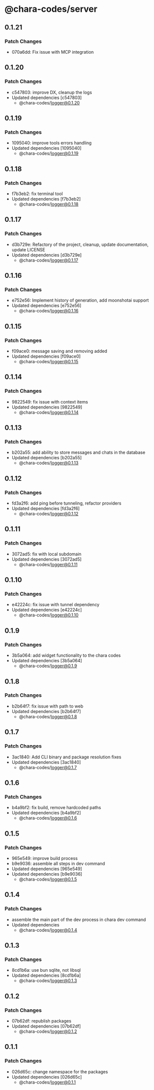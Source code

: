 # @chara-codes/server

## 0.1.21

### Patch Changes

- 070a6dd: Fix issue with MCP integration

## 0.1.20

### Patch Changes

- c547803: improve DX, cleanup the logs
- Updated dependencies [c547803]
  - @chara-codes/logger@0.1.20

## 0.1.19

### Patch Changes

- 1095040: improve tools errors handling
- Updated dependencies [1095040]
  - @chara-codes/logger@0.1.19

## 0.1.18

### Patch Changes

- f7b3eb2: fix terminal tool
- Updated dependencies [f7b3eb2]
  - @chara-codes/logger@0.1.18

## 0.1.17

### Patch Changes

- d3b729e: Refactory of the project, cleanup, update documentation, update LICENSE
- Updated dependencies [d3b729e]
  - @chara-codes/logger@0.1.17

## 0.1.16

### Patch Changes

- e752e56: Implement history of generation, add moonshotai support
- Updated dependencies [e752e56]
  - @chara-codes/logger@0.1.16

## 0.1.15

### Patch Changes

- f09ace0: message saving and removing added
- Updated dependencies [f09ace0]
  - @chara-codes/logger@0.1.15

## 0.1.14

### Patch Changes

- 9822549: fix issue with context items
- Updated dependencies [9822549]
  - @chara-codes/logger@0.1.14

## 0.1.13

### Patch Changes

- b202a55: add ability to store messages and chats in the database
- Updated dependencies [b202a55]
  - @chara-codes/logger@0.1.13

## 0.1.12

### Patch Changes

- fd3a2f6: add ping before tunneling, refactor providers
- Updated dependencies [fd3a2f6]
  - @chara-codes/logger@0.1.12

## 0.1.11

### Patch Changes

- 3072ad5: fix with local subdomain
- Updated dependencies [3072ad5]
  - @chara-codes/logger@0.1.11

## 0.1.10

### Patch Changes

- e42224c: fix issue with tunnel dependency
- Updated dependencies [e42224c]
  - @chara-codes/logger@0.1.10

## 0.1.9

### Patch Changes

- 3b5a064: add widget functionality to the chara codes
- Updated dependencies [3b5a064]
  - @chara-codes/logger@0.1.9

## 0.1.8

### Patch Changes

- b2b64f7: fix issue with path to web
- Updated dependencies [b2b64f7]
  - @chara-codes/logger@0.1.8

## 0.1.7

### Patch Changes

- 3ac1840: Add CLI binary and package resolution fixes
- Updated dependencies [3ac1840]
  - @chara-codes/logger@0.1.7

## 0.1.6

### Patch Changes

- b4a9bf2: fix build, remove hardcoded paths
- Updated dependencies [b4a9bf2]
  - @chara-codes/logger@0.1.6

## 0.1.5

### Patch Changes

- 965e549: improve build process
- b9e9036: assemble all steps in dev command
- Updated dependencies [965e549]
- Updated dependencies [b9e9036]
  - @chara-codes/logger@0.1.5

## 0.1.4

### Patch Changes

- assemble the main part of the dev process in chara dev command
- Updated dependencies
  - @chara-codes/logger@0.1.4

## 0.1.3

### Patch Changes

- 8cd1b6a: use bun sqlite, not libsql
- Updated dependencies [8cd1b6a]
  - @chara-codes/logger@0.1.3

## 0.1.2

### Patch Changes

- 07b62df: republish packages
- Updated dependencies [07b62df]
  - @chara-codes/logger@0.1.2

## 0.1.1

### Patch Changes

- 026d65c: change namespace for the packages
- Updated dependencies [026d65c]
  - @chara-codes/logger@0.1.1
